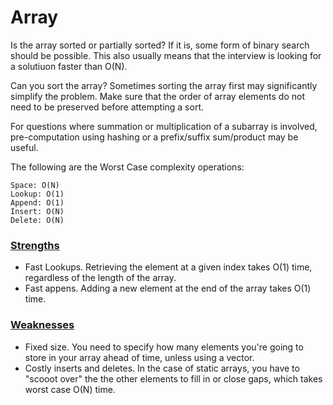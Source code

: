 # Array
Is the array sorted or partially sorted? If it is, some form of binary search 
should be possible. This also usually means that the interview is looking for a
solutiuon faster than O(N). 

Can you sort the array? Sometimes sorting the array first may significantly 
simplify the problem. Make sure that the order of array elements do not need to 
be preserved before attempting a sort. 

For questions where summation or multiplication of a subarray is involved, 
pre-computation using hashing or a prefix/suffix sum/product may be useful. 

The following are the Worst Case complexity operations:
```
Space: O(N)
Lookup: O(1)
Append: O(1) 
Insert: O(N)
Delete: O(N) 
```

### <ins>Strengths</ins>
* Fast Lookups. Retrieving the element at a given index takes O(1) time, regardless
 of the length of the array. 
* Fast appens. Adding a new element at the end of the array takes O(1) time. 
### <ins>Weaknesses</ins>
* Fixed size. You need to specify how many elements you're going to store in your 
array ahead of time, unless using a vector. 
* Costly inserts and deletes. In the case of static arrays, you have to "scooot over" the 
the other elements to fill in or close gaps, which takes worst case O(N) time.  

